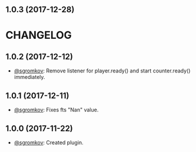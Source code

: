 <a name="1.0.3"></a>
## 1.0.3 (2017-12-28)

# CHANGELOG

## 1.0.2 (2017-12-12)
* [@sgromkov](https://github.com/sgromkov/): Remove listener for player.ready() and start counter.ready() immediately.

## 1.0.1 (2017-12-11)
* [@sgromkov](https://github.com/sgromkov/): Fixes fts "Nan" value.

## 1.0.0 (2017-11-22)
* [@sgromkov](https://github.com/sgromkov/): Created plugin.
